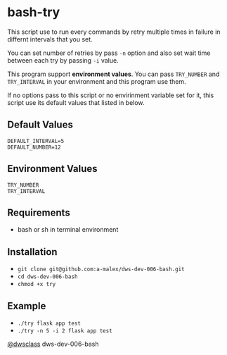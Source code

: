 # bash-try

This script use to run every commands by retry multiple times in failure in differnt intervals that you set.

You can set number of retries by pass `-n` option and also set wait time between each try by passing `-i` value.

This program support **environment values**. You can pass `TRY_NUMBER` and `TRY_INTERVAL` in your environment and this program use them.

If no options pass to this script or no envirinment variable set for it, this script use its default values that listed in below.

## Default Values
```
DEFAULT_INTERVAL=5
DEFAULT_NUMBER=12
```

## Environment Values
```
TRY_NUMBER
TRY_INTERVAL
```

## Requirements
- bash or sh in terminal environment

## Installation
- `git clone git@github.com:a-malex/dws-dev-006-bash.git`
- `cd dws-dev-006-bash`
- `chmod +x try`

## Example
- `./try flask app test`
- `./try -n 5 -i 2 flask app test`

[@dwsclass](https://github.com/dwsclass) dws-dev-006-bash
